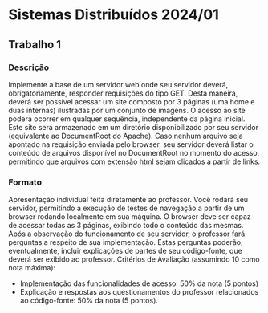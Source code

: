 # Sistemas Distribuídos 2024/01
## Trabalho 1

### Descrição

Implemente a base de um servidor web onde seu servidor deverá,
obrigatoriamente, responder requisições do tipo GET. Desta maneira, deverá ser
possível acessar um site composto por 3 páginas (uma home e duas internas)
ilustradas por um conjunto de imagens. O acesso ao site poderá ocorrer em
qualquer sequência, independente da página inicial. Este site será armazenado
em um diretório disponibilizado por seu servidor (equivalente ao DocumentRoot
do Apache). Caso nenhum arquivo seja apontado na requisição enviada pelo
browser, seu servidor deverá listar o conteúdo de arquivos disponível no
DocumentRoot no momento do acesso, permitindo que arquivos com extensão
html sejam clicados a partir de links.

### Formato
Apresentação individual feita diretamente ao professor. Você rodará seu
servidor, permitindo a execução de testes de navegação a partir de um browser
rodando localmente em sua máquina. O browser deve ser capaz de acessar
todas as 3 páginas, exibindo todo o conteúdo das mesmas. Após a observação
do funcionamento de seu servidor, o professor fará perguntas a respeito de sua
implementação. Estas perguntas poderão, eventualmente, incluir explicações de
partes de seu código-fonte, que deverá ser exibido ao professor.
Critérios de Avaliação (assumindo 10 como nota máxima):
- Implementação das funcionalidades de acesso: 50% da nota (5 pontos)
- Explicação e respostas aos questionamentos do professor relacionados
ao código-fonte: 50% da nota (5 pontos).
